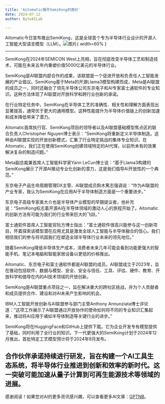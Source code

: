 ```yaml
---
title: 'Aitomatic揭开SemiKong的面纱'
date: 2024-07-12
author: ByteAILab

---
```


Aitomatic今日宣布推出SemiKong，这是全球首个专为半导体行业设计的开源人工智能大型语言模型（LLM）。![图片](https://ai-techpark.com/wp-content/uploads/2024/07/Aitomatic-960x540.jpg){ width=60% }

---
SemiKong在2024年SEMICON West上亮相，旨在彻底改变半导体工艺和制造技术，可能在未来五年内重塑价值5000亿美元的半导体行业。

SemiKong是AI联盟内部合作的成果，该联盟是一个促进开放和负责任人工智能发展的产业倡议。SemiKong基于Meta的开源Llama3模型构建而成，Meta是AI联盟的成员之一，同时还融合了领先半导体公司东京电子和AI专家富士通软件的专业知识。这种方法体现了AI联盟对开放科学和跨行业创新的承诺。

在行业特定任务中，SemiKong在半导体工艺的准确性、相关性和理解方面表现出显著提高，通常优于更大的通用模型。这种性能提升为半导体价值链上的创新加速和成本降低带来了潜力。

Aitomatic首席执行官、SemiKong项目的领导者以及AI联盟基础模型焦点区的联合负责人Christopher Nguyen博士表示：“SemiKong将重新定义半导体制造。这种由AI联盟实现的开放创新模式，汇集了行业特定挑战的集体专业知识。在Aitomatic，我们正在使用SemiKong创建领域特定的AI代理，以前所未有的效果解决复杂的制造问题。”

Meta副总裁兼首席人工智能科学家Yann LeCun博士说：“基于Llama3构建的SemiKong展示了开源AI推动专业化创新的潜力，这是我们倡导AI开放性的一个典范。”

东京电子产品生命周期管理DX主管、AI联盟成员鈴木篤志强调说：“作为AI联盟的产业专家，我认为SemiKong在应用AI于半导体制造方面是一个重要进步。”

东京电子高级专家奥大介也是半导体产业模型的早期提议者，他补充说：“SemiKong标志着开源AI在半导体领域的激动人心的旅程开始了。Aitomatic的创新方法有可能为我们的行业带来巨大的飞跃。”

富士通软件首席人工智能官阮方博士指出：“富士通软件很高兴能参与这一创新项目，怀着探索该模型潜在应用尤其是激发全球人工智能与半导体融合的信心。我们相信我们的参与将巩固我们在塑造全球半导体行业未来的领先地位。”

随着SemiKong降低半导体生产成本，消费者未来几年可能会看到功能更强大的智能手机、笔记本电脑和智能家居设备以更低的价格推出。

Aitomatic、东京电子和富士通软件都是AI联盟的成员。AI联盟成立于2023年，旨在推动包括软件、数据与模型、安全、安全与信任、工具、评估、硬件、教育、开放科学和倡导在内的AI技术领域的开放创新。

SemiKong是AI联盟重点项目之一，旨在解决重大的跨社区挑战，并为个人贡献者和成员提供合作、建设和对AI未来产生影响的机会。

IBM人工智能开放创新与AI联盟参与部门主管Anthony Annunziata博士评论道：“这项工作展示了AI联盟通过开放协作的使命如何将不同的专业知识汇集起来，推动将AI应用于诸如半导体制造等关键行业的进步。”

SemiKong将在HuggingFace和GitHub上提供下载。它为企业开发专有模型提供了基础，同时利用了全行业的知识。下一代更强大的SemiKong计划于2024年12月推出，首批特定工艺模型预计将于2024年9月发布。

合作伙伴承诺持续进行研发，旨在构建一个AI工具生态系统，将半导体行业推进到创新和效率的新时代。这一突破可能加速从量子计算到可再生能源技术等领域的进展。
---
感谢阅读！如果您对AI的更多资讯感兴趣，可以查看更多AI文章：[GPTNB](https://gptnb.com)。